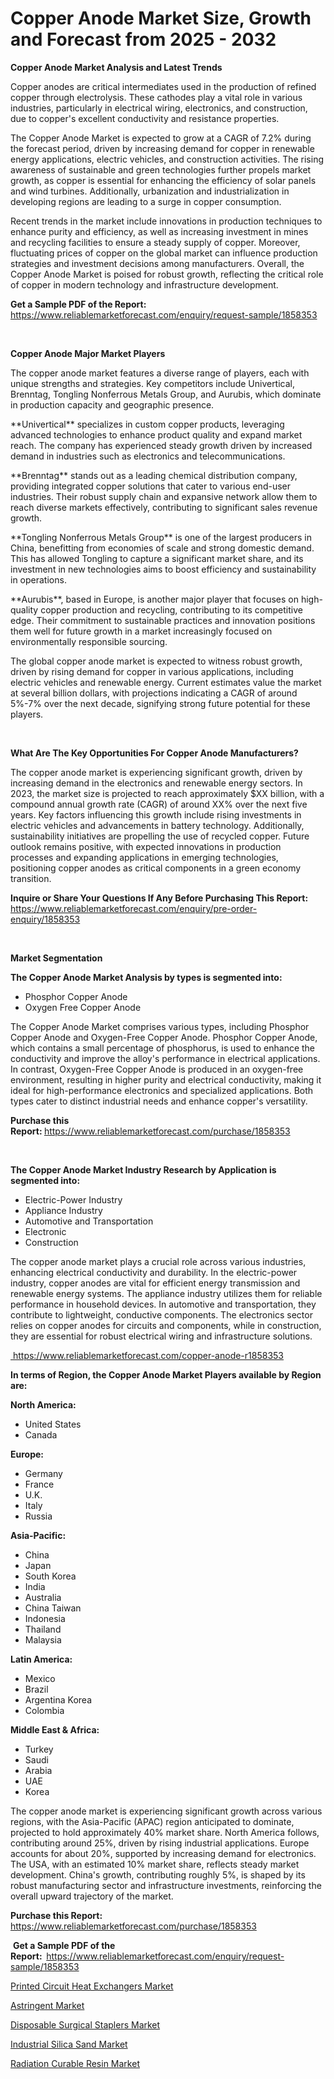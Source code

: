<p><h1>Copper Anode Market Size, Growth and Forecast from 2025 - 2032</h1></p><p><strong>Copper Anode Market Analysis and Latest Trends</strong></p>
<p><p>Copper anodes are critical intermediates used in the production of refined copper through electrolysis. These cathodes play a vital role in various industries, particularly in electrical wiring, electronics, and construction, due to copper's excellent conductivity and resistance properties.</p><p>The Copper Anode Market is expected to grow at a CAGR of 7.2% during the forecast period, driven by increasing demand for copper in renewable energy applications, electric vehicles, and construction activities. The rising awareness of sustainable and green technologies further propels market growth, as copper is essential for enhancing the efficiency of solar panels and wind turbines. Additionally, urbanization and industrialization in developing regions are leading to a surge in copper consumption.</p><p>Recent trends in the market include innovations in production techniques to enhance purity and efficiency, as well as increasing investment in mines and recycling facilities to ensure a steady supply of copper. Moreover, fluctuating prices of copper on the global market can influence production strategies and investment decisions among manufacturers. Overall, the Copper Anode Market is poised for robust growth, reflecting the critical role of copper in modern technology and infrastructure development.</p></p>
<p><strong>Get a Sample PDF of the Report:&nbsp;</strong> <a href="https://www.reliablemarketforecast.com/enquiry/request-sample/1858353?utm_campaign=2195&utm_medium=2&utm_source=Github&utm_content=ia&utm_term=31012025&utm_id=copper-anode">https://www.reliablemarketforecast.com/enquiry/request-sample/1858353</a></p>
<p>&nbsp;</p>
<p><strong>Copper Anode Major Market Players</strong></p>
<p><p>The copper anode market features a diverse range of players, each with unique strengths and strategies. Key competitors include Univertical, Brenntag, Tongling Nonferrous Metals Group, and Aurubis, which dominate in production capacity and geographic presence.</p><p>**Univertical** specializes in custom copper products, leveraging advanced technologies to enhance product quality and expand market reach. The company has experienced steady growth driven by increased demand in industries such as electronics and telecommunications. </p><p>**Brenntag** stands out as a leading chemical distribution company, providing integrated copper solutions that cater to various end-user industries. Their robust supply chain and expansive network allow them to reach diverse markets effectively, contributing to significant sales revenue growth.</p><p>**Tongling Nonferrous Metals Group** is one of the largest producers in China, benefitting from economies of scale and strong domestic demand. This has allowed Tongling to capture a significant market share, and its investment in new technologies aims to boost efficiency and sustainability in operations.</p><p>**Aurubis**, based in Europe, is another major player that focuses on high-quality copper production and recycling, contributing to its competitive edge. Their commitment to sustainable practices and innovation positions them well for future growth in a market increasingly focused on environmentally responsible sourcing.</p><p>The global copper anode market is expected to witness robust growth, driven by rising demand for copper in various applications, including electric vehicles and renewable energy. Current estimates value the market at several billion dollars, with projections indicating a CAGR of around 5%-7% over the next decade, signifying strong future potential for these players.</p></p>
<p>&nbsp;</p>
<p><strong>What Are The Key Opportunities For Copper Anode Manufacturers?</strong></p>
<p><p>The copper anode market is experiencing significant growth, driven by increasing demand in the electronics and renewable energy sectors. In 2023, the market size is projected to reach approximately $XX billion, with a compound annual growth rate (CAGR) of around XX% over the next five years. Key factors influencing this growth include rising investments in electric vehicles and advancements in battery technology. Additionally, sustainability initiatives are propelling the use of recycled copper. Future outlook remains positive, with expected innovations in production processes and expanding applications in emerging technologies, positioning copper anodes as critical components in a green economy transition.</p></p>
<p><strong>Inquire or Share Your Questions If Any Before Purchasing This Report:</strong> <a href="https://www.reliablemarketforecast.com/enquiry/pre-order-enquiry/1858353?utm_campaign=2195&utm_medium=2&utm_source=Github&utm_content=ia&utm_term=31012025&utm_id=copper-anode">https://www.reliablemarketforecast.com/enquiry/pre-order-enquiry/1858353</a></p>
<p>&nbsp;</p>
<p><strong>Market Segmentation</strong></p>
<p><strong>The Copper Anode Market Analysis by types is segmented into:</strong></p>
<p><ul><li>Phosphor Copper Anode</li><li>Oxygen Free Copper Anode</li></ul></p>
<p><p>The Copper Anode Market comprises various types, including Phosphor Copper Anode and Oxygen-Free Copper Anode. Phosphor Copper Anode, which contains a small percentage of phosphorus, is used to enhance the conductivity and improve the alloy's performance in electrical applications. In contrast, Oxygen-Free Copper Anode is produced in an oxygen-free environment, resulting in higher purity and electrical conductivity, making it ideal for high-performance electronics and specialized applications. Both types cater to distinct industrial needs and enhance copper's versatility.</p></p>
<p><strong>Purchase this Report:&nbsp;</strong><a href="https://www.reliablemarketforecast.com/purchase/1858353?utm_campaign=2195&utm_medium=2&utm_source=Github&utm_content=ia&utm_term=31012025&utm_id=copper-anode">https://www.reliablemarketforecast.com/purchase/1858353</a></p>
<p>&nbsp;</p>
<p><strong>The Copper Anode Market Industry Research by Application is segmented into:</strong></p>
<p><ul><li>Electric-Power Industry</li><li>Appliance Industry</li><li>Automotive and Transportation</li><li>Electronic</li><li>Construction</li></ul></p>
<p><p>The copper anode market plays a crucial role across various industries, enhancing electrical conductivity and durability. In the electric-power industry, copper anodes are vital for efficient energy transmission and renewable energy systems. The appliance industry utilizes them for reliable performance in household devices. In automotive and transportation, they contribute to lightweight, conductive components. The electronics sector relies on copper anodes for circuits and components, while in construction, they are essential for robust electrical wiring and infrastructure solutions.</p></p>
<p><a href="https://www.reliablemarketforecast.com/copper-anode-r1858353?utm_campaign=2195&utm_medium=2&utm_source=Github&utm_content=ia&utm_term=31012025&utm_id=copper-anode">&nbsp;https://www.reliablemarketforecast.com/copper-anode-r1858353</a></p>
<p><strong>In terms of Region, the Copper Anode Market Players available by Region are:</strong></p>
<p>
    <p> <strong> North America: </strong>
        <ul>
            <li>United States</li>
            <li>Canada</li>
        </ul>
        </p> 
    <p> <strong> Europe: </strong>
        <ul>
            <li>Germany</li>
            <li>France</li>
            <li>U.K.</li>
            <li>Italy</li>
            <li>Russia</li>
        </ul>
        </p> 
    <p> <strong> Asia-Pacific: </strong>
        <ul>
            <li>China</li>
            <li>Japan</li>
            <li>South Korea</li>
            <li>India</li>
            <li>Australia</li>
            <li>China Taiwan</li>
            <li>Indonesia</li>
            <li>Thailand</li>
            <li>Malaysia</li>
        </ul>
        </p> 
    <p> <strong> Latin America: </strong>
        <ul>
            <li>Mexico</li>
            <li>Brazil</li>
            <li>Argentina Korea</li>
            <li>Colombia</li>
        </ul>
        </p> 
    <p> <strong> Middle East & Africa: </strong>
        <ul>
            <li>Turkey</li>
            <li>Saudi</li>
            <li>Arabia</li>
            <li>UAE</li>
            <li>Korea</li>
        </ul>
    </p>
    </p>
<p><p>The copper anode market is experiencing significant growth across various regions, with the Asia-Pacific (APAC) region anticipated to dominate, projected to hold approximately 40% market share. North America follows, contributing around 25%, driven by rising industrial applications. Europe accounts for about 20%, supported by increasing demand for electronics. The USA, with an estimated 10% market share, reflects steady market development. China's growth, contributing roughly 5%, is shaped by its robust manufacturing sector and infrastructure investments, reinforcing the overall upward trajectory of the market.</p></p>
<p><strong>Purchase this Report: </strong><a href="https://www.reliablemarketforecast.com/purchase/1858353?utm_campaign=2195&utm_medium=2&utm_source=Github&utm_content=ia&utm_term=31012025&utm_id=copper-anode">https://www.reliablemarketforecast.com/purchase/1858353</a></p>
<p>&nbsp;<strong>Get a Sample PDF of the Report:&nbsp;&nbsp;</strong><a href="https://www.reliablemarketforecast.com/enquiry/request-sample/1858353?utm_campaign=2195&utm_medium=2&utm_source=Github&utm_content=ia&utm_term=31012025&utm_id=copper-anode">https://www.reliablemarketforecast.com/enquiry/request-sample/1858353</a></p>
<p><strong></strong></p>
<p><p><a href="https://www.linkedin.com/pulse/driving-forces-behind-printed-circuit-heat-exchangers-v61qe?utm_campaign=2195&utm_medium=2&utm_source=Github&utm_content=ia&utm_term=31012025&utm_id=copper-anode">Printed Circuit Heat Exchangers Market</a></p><p><a href="https://www.linkedin.com/pulse/comprehensive-report-astringent-market-types-applications-regional-pxlec?utm_campaign=2195&utm_medium=2&utm_source=Github&utm_content=ia&utm_term=31012025&utm_id=copper-anode">Astringent Market</a></p><p><a href="https://www.linkedin.com/pulse/global-disposable-surgical-staplers-market-comprehensive-analysis-sl4cc?utm_campaign=2195&utm_medium=2&utm_source=Github&utm_content=ia&utm_term=31012025&utm_id=copper-anode">Disposable Surgical Staplers Market</a></p><p><a href="https://github.com/edacruz6/Market-Research-Report-List-1/blob/main/industrial-silica-sand-market.md?utm_campaign=2195&utm_medium=2&utm_source=Github&utm_content=ia&utm_term=31012025&utm_id=copper-anode">Industrial Silica Sand Market</a></p><p><a href="https://www.linkedin.com/pulse/radiation-curable-resin-market-scope-shows-upward-growth-aqhye?utm_campaign=2195&utm_medium=2&utm_source=Github&utm_content=ia&utm_term=31012025&utm_id=copper-anode">Radiation Curable Resin Market</a></p></p>